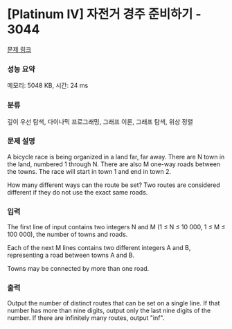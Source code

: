 # [Platinum IV] 자전거 경주 준비하기 - 3044 

[문제 링크](https://www.acmicpc.net/problem/3044) 

### 성능 요약

메모리: 5048 KB, 시간: 24 ms

### 분류

깊이 우선 탐색, 다이나믹 프로그래밍, 그래프 이론, 그래프 탐색, 위상 정렬

### 문제 설명

<p>A bicycle race is being organized in a land far, far away. There are N town in the land, numbered 1 through N. There are also M one-way roads between the towns. The race will start in town 1 and end in town 2. </p>

<p>How many different ways can the route be set? Two routes are considered different if they do not use the exact same roads. </p>

### 입력 

 <p>The first line of input contains two integers N and M (1 ≤ N ≤ 10 000, 1 ≤ M ≤ 100 000), the number of towns and roads. </p>

<p>Each of the next M lines contains two different integers A and B, representing a road between towns A and B. </p>

<p>Towns may be connected by more than one road. </p>

### 출력 

 <p>Output the number of distinct routes that can be set on a single line. If that number has more than nine digits, output only the last nine digits of the number. If there are infinitely many routes, output "inf". </p>

